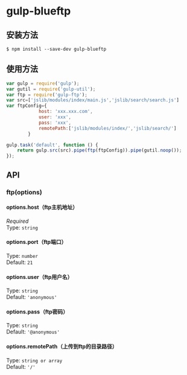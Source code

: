 ﻿# gulp-blueftp

## 安装方法

```
$ npm install --save-dev gulp-blueftp
```


## 使用方法

```js
var gulp = require('gulp');
var gutil = require('gulp-util');
var ftp = require('gulp-ftp');
var src=['jslib/modules/index/main.js','jslib/search/search.js']
var ftpConfig={
			host: 'xxx.xxx.com',
			user: 'xxx',
			pass: 'xxx',
			remotePath:['jslib/modules/index/','jslib/search/']
		}

gulp.task('default', function () {
	return gulp.src(src).pipe(ftp(ftpConfig)).pipe(gutil.noop());
});
```


## API

### ftp(options)

#### options.host（ftp主机地址）

*Required*  
Type: `string`

#### options.port（ftp端口）

Type: `number`  
Default: `21`

#### options.user（ftp用户名）

Type: `string`  
Default: `'anonymous'`

#### options.pass（ftp密码）

Type: `string`  
Default: `'@anonymous'`

#### options.remotePath（上传到ftp的目录路径）

Type: `string or array`  
Default: `'/'`

